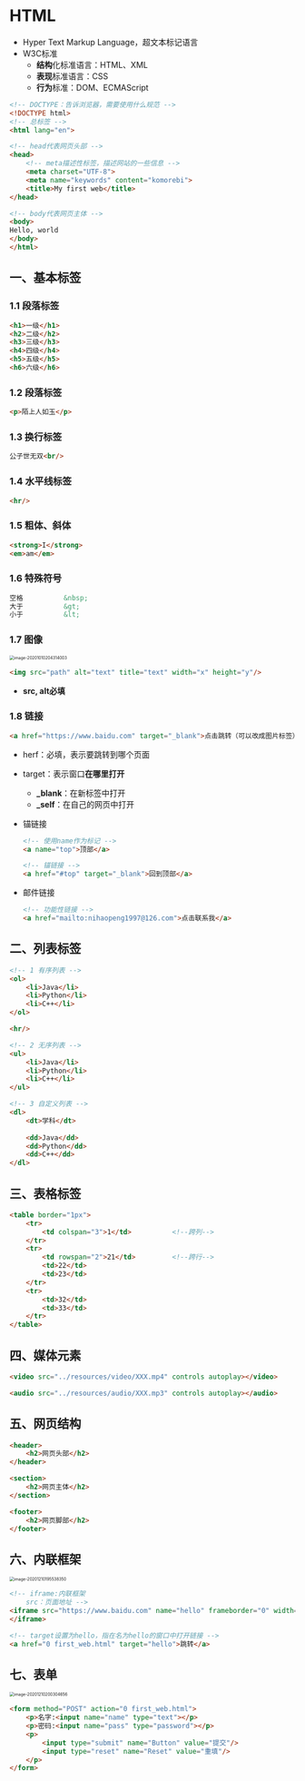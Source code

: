 # HTML

* Hyper Text Markup Language，超文本标记语言 
* W3C标准
	* **结构**化标准语言：HTML、XML
	* **表现**标准语言：CSS
	* **行为**标准：DOM、ECMAScript

```html
<!-- DOCTYPE：告诉浏览器，需要使用什么规范 -->
<!DOCTYPE html>
<!-- 总标签 -->
<html lang="en">

<!-- head代表网页头部 -->
<head>
    <!-- meta描述性标签，描述网站的一些信息 -->
    <meta charset="UTF-8">      
    <meta name="keywords" content="komorebi">
    <title>My first web</title>
</head>

<!-- body代表网页主体 -->
<body>
Hello, world
</body>
</html>
```

## 一、基本标签

### 1.1 段落标签

```html
<h1>一级</h1>
<h2>二级</h2>
<h3>三级</h3>
<h4>四级</h4>
<h5>五级</h5>
<h6>六级</h6>
```

### 1.2 段落标签

```HTML
<p>陌上人如玉</p>
```

### 1.3 换行标签

```html
公子世无双<br/>
```

### 1.4 水平线标签

```html
<hr/>
```

### 1.5 粗体、斜体

```html
<strong>I</strong>
<em>am</em>
```

### 1.6 特殊符号

```HTML
空格			&nbsp;
大于			&gt;
小于 			&lt;
```

###  1.7 图像

<img src="../images/image-20201010204314003.png" alt="image-20201010204314003" style="zoom:50%;" />

```html
<img src="path" alt="text" title="text" width="x" height="y"/>
```

* **src, alt必填**

### 1.8 链接

```HTML
<a href="https://www.baidu.com" target="_blank">点击跳转（可以改成图片标签）</a>
```

* herf：必填，表示要跳转到哪个页面

* target：表示窗口**在哪里打开**

	* **_blank**：在新标签中打开
	* **_self**：在自己的网页中打开

* 锚链接

	```HTML
	<!-- 使用name作为标记 -->
	<a name="top">顶部</a>
	
	<!-- 锚链接 -->
	<a href="#top" target="_blank">回到顶部</a>
	```

* 邮件链接

	```HTML
	<!-- 功能性链接 -->
	<a href="mailto:nihaopeng1997@126.com">点击联系我</a>
	```

	

## 二、列表标签

```html
<!-- 1 有序列表 -->
<ol>
    <li>Java</li>
    <li>Python</li>
    <li>C++</li>
</ol>

<hr/>

<!-- 2 无序列表 -->
<ul>
    <li>Java</li>
    <li>Python</li>
    <li>C++</li>
</ul>

<!-- 3 自定义列表 -->
<dl>
    <dt>学科</dt>
    
    <dd>Java</dd>
    <dd>Python</dd>
    <dd>C++</dd>
</dl>
```



## 三、表格标签

```html
<table border="1px">
    <tr>
        <td colspan="3">1</td>			<!--跨列-->
    </tr>
    <tr>
        <td rowspan="2">21</td>			<!--跨行-->
        <td>22</td>
        <td>23</td>
    </tr>
    <tr>
        <td>32</td>
        <td>33</td>
    </tr>
</table>
```



## 四、媒体元素

```html
<video src="../resources/video/XXX.mp4" controls autoplay></video>

<audio src="../resources/audio/XXX.mp3" controls autoplay></audio>
```



## 五、网页结构

```html
<header>
    <h2>网页头部</h2>
</header>

<section>
    <h2>网页主体</h2>
</section>

<footer>
    <h2>网页脚部</h2>
</footer>
```



## 六、内联框架

<img src="../images/image-20201210195538350.png" alt="image-20201210195538350" style="zoom:50%;" />

```html
<!-- iframe:内联框架
    src：页面地址 -->
<iframe src="https://www.baidu.com" name="hello" frameborder="0" width="1000px" height="800px">
</iframe>

<!-- target设置为hello，指在名为hello的窗口中打开链接 -->
<a href="0 first_web.html" target="hello">跳转</a>
```



## 七、表单

<img src="../images/image-20201210200304656.png" alt="image-20201210200304656" style="zoom:50%;" />

```html
<form method="POST" action="0 first_web.html">
    <p>名字:<input name="name" type="text"></p>
    <p>密码:<input name="pass" type="password"></p>
    <p>
        <input type="submit" name="Button" value="提交"/>
        <input type="reset" name="Reset" value="重填"/>
    </p>
</form>
```

